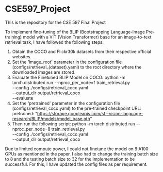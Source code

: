 # CSE597_Project
This is the repository for the CSE 597 Final Project


To implement fine-tuning of the BLIP (Bootstrapping Language-Image Pre-training) model with a VIT (Vision Transformer) base for an image-to-text retrieval task, I have followed the following steps:

1) Obtain the COCO and Flickr30k datasets from their respective official websites.
2) Set the 'image_root' parameter in the configuration file (configs/retrieval_{dataset}.yaml) to the root directory where the downloaded images are stored.
3) Evaluate the Finetuned BLIP Model on COCO:
   python -m torch.distributed.run --nproc_per_node=1 train_retrieval.py \
  --config ./configs/retrieval_coco.yaml \
  --output_dir output/retrieval_coco \
  --evaluate
4) Set the 'pretrained' parameter in the configuration file (configs/retrieval_coco.yaml) to the pre-trained checkpoint URL:
   pretrained: "https://storage.googleapis.com/sfr-vision-language-research/BLIP/models/model_base.pth"
5) Then run the following script:
   python -m torch.distributed.run --nproc_per_node=8 train_retrieval.py \
  --config ./configs/retrieval_coco.yaml \
  --output_dir output/retrieval_coco 

Due to limited compute power, I could not finetune the model on 8 A100 GPUs as mentioned in the paper. 
I also had to change the training batch size to 8 and the testing batch size to 32 for the implementation to be successful.
For this, I have updated the config files as per requirement.
